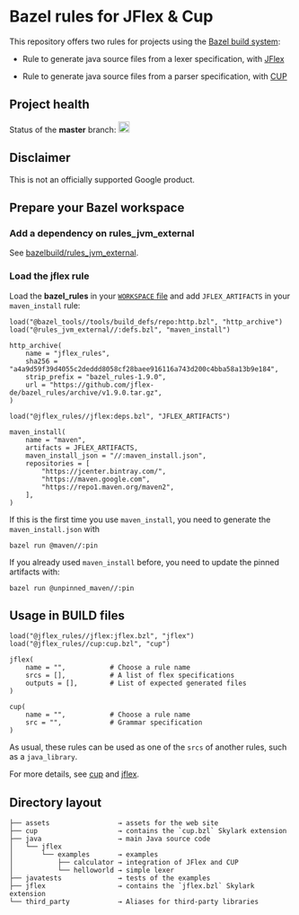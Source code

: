 # Bazel rules for JFlex & Cup

This repository offers two rules for projects using the [Bazel build system][bazel]:

- Rule to generate java source files from a lexer specification, with [JFlex][gh-jflex]

- Rule to generate java source files from a parser specification, with [CUP][cup]

## Project health

Status of the **master** branch:
<a href="https://cirrus-ci.com/github/jflex-de/bazel_rules">
<img src="https://api.cirrus-ci.com/github/jflex-de/bazel_rules.svg" alt="Build status" height="20">
</a>


## Disclaimer

This is not an officially supported Google product.

## Prepare your Bazel workspace

### Add a dependency on rules_jvm_external

See [bazelbuild/rules_jvm_external][bb_jvm_external].

### Load the jflex rule

Load the **bazel_rules** in your [`WORKSPACE` file][be_workspace]
and add `JFLEX_ARTIFACTS` in your `maven_install` rule:

    load("@bazel_tools//tools/build_defs/repo:http.bzl", "http_archive")
    load("@rules_jvm_external//:defs.bzl", "maven_install")

    http_archive(
        name = "jflex_rules",
        sha256 = "a4a9d59f39d4055c2deddd8058cf28baee916116a743d200c4bba58a13b9e184",
        strip_prefix = "bazel_rules-1.9.0",
        url = "https://github.com/jflex-de/bazel_rules/archive/v1.9.0.tar.gz",
    )

    load("@jflex_rules//jflex:deps.bzl", "JFLEX_ARTIFACTS")

    maven_install(
        name = "maven",
        artifacts = JFLEX_ARTIFACTS,
        maven_install_json = "//:maven_install.json",
        repositories = [
            "https://jcenter.bintray.com/",
            "https://maven.google.com",
            "https://repo1.maven.org/maven2",
        ],
    )

If this is the first time you use `maven_install`, you need to generate the `maven_install.json` with
 
```
bazel run @maven//:pin
```

If you already used `maven_install` before, you need to update the pinned artifacts with:

```
bazel run @unpinned_maven//:pin
```

## Usage in BUILD files

    load("@jflex_rules//jflex:jflex.bzl", "jflex")
    load("@jflex_rules//cup:cup.bzl", "cup")

    jflex(
        name = "",           # Choose a rule name
        srcs = [],           # A list of flex specifications
        outputs = [],        # List of expected generated files
    )
    
    cup(
        name = "",           # Choose a rule name
        src = "",            # Grammar specification
    )

As usual, these rules can be used as one of the `srcs` of another rules, such as a `java_library`.

For more details, see [cup](cup) and [jflex](jflex).

## Directory layout
 ```
├── assets                 → assets for the web site
├── cup                    → contains the `cup.bzl` Skylark extension
├── java                   → main Java source code
│   └── jflex
│       └── examples       → examples
│           ├── calculator → integration of JFlex and CUP
│           └── helloworld → simple lexer
├── javatests              → tests of the examples
├── jflex                  → contains the `jflex.bzl` Skylark extension
└── third_party            → Aliases for third-party libraries

```


[bazel]: http://bazel.build/
[gh-jflex]: https://github.com/jflex-de/jflex
[cup]: http://www2.cs.tum.edu/projects/cup/
[be_maven_jar]: https://docs.bazel.build/versions/master/be/workspace.html#maven_jar
[be_workspace]: https://docs.bazel.build/versions/master/tutorial/java.html#set-up-the-workspace 
[bb_jvm_external]: https://github.com/bazelbuild/rules_jvm_external
